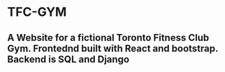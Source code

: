 # TFC-GYM
## A Website for a fictional Toronto Fitness Club Gym. Frontednd built with React and bootstrap. Backend is SQL and Django
